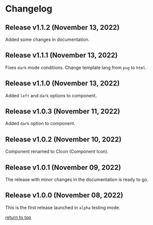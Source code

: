 # Changelog

<!-- 
## Release v1.1. (Month dd, yyyy)

List of changes.
 -->

## Release v1.1.2 (November 13, 2022)

Added some changes in documentation.

## Release v1.1.1 (November 13, 2022)

Fixes `dark` mode conditions.
Change template lang from `pug` to `html`.

## Release v1.1.0 (November 13, 2022)

Added `left` and `dark` options to component.

## Release v1.0.3 (November 11, 2022)

Added `dark` option to component.

## Release v1.0.2 (November 10, 2022)

Component renamed to CIcon (Component Icon).

## Release v1.0.1 (November 09, 2022)

The release with minor changes in the documentation is ready to go.

## Release v1.0.0 (November 08, 2022)

This is the first release launched in `alpha` testing mode.

[return to top](#changelog)
